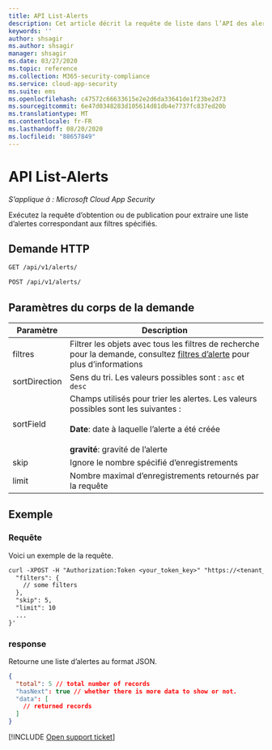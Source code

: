 ```yaml
---
title: API List-Alerts
description: Cet article décrit la requête de liste dans l’API des alertes de Cloud App Security.
keywords: ''
author: shsagir
ms.author: shsagir
manager: shsagir
ms.date: 03/27/2020
ms.topic: reference
ms.collection: M365-security-compliance
ms.service: cloud-app-security
ms.suite: ems
ms.openlocfilehash: c47572c66633615e2e2d6da33641de1f23be2d73
ms.sourcegitcommit: 6e47d0348283d105614d81db4e7737fc837ed20b
ms.translationtype: MT
ms.contentlocale: fr-FR
ms.lasthandoff: 08/20/2020
ms.locfileid: "88657849"
---
```

# <a name="list---alerts-api"></a>API List-Alerts

*S’applique à : Microsoft Cloud App Security*

Exécutez la requête d’obtention ou de publication pour extraire une liste d’alertes correspondant aux filtres spécifiés.

## <a name="http-request"></a>Demande HTTP

```rest
GET /api/v1/alerts/
```

```rest
POST /api/v1/alerts/
```

## <a name="request-body-parameters"></a>Paramètres du corps de la demande

| Paramètre | Description |
| --- | --- |
| filtres | Filtrer les objets avec tous les filtres de recherche pour la demande, consultez [filtres d’alerte](api-alerts.md#filters) pour plus d’informations |
| sortDirection | Sens du tri. Les valeurs possibles sont : `asc` et `desc` |
| sortField | Champs utilisés pour trier les alertes. Les valeurs possibles sont les suivantes :<br /><br />**Date**: date à laquelle l’alerte a été créée<br /><br />**gravité**: gravité de l’alerte |
| skip | Ignore le nombre spécifié d’enregistrements |
| limit | Nombre maximal d’enregistrements retournés par la requête |

## <a name="example"></a>Exemple

### <a name="request"></a>Requête

Voici un exemple de la requête.

```rest
curl -XPOST -H "Authorization:Token <your_token_key>" "https://<tenant_id>.<tenant_region>.contoso.com/api/v1/alerts/" -d '{
  "filters": {
    // some filters
  },
  "skip": 5,
  "limit": 10
  ...
}'
```

### <a name="response"></a>response

Retourne une liste d’alertes au format JSON.

```json
{
  "total": 5 // total number of records
  "hasNext": true // whether there is more data to show or not.
  "data": [
    // returned records
  ]
}
```

[!INCLUDE [Open support ticket](includes/support.md)]

